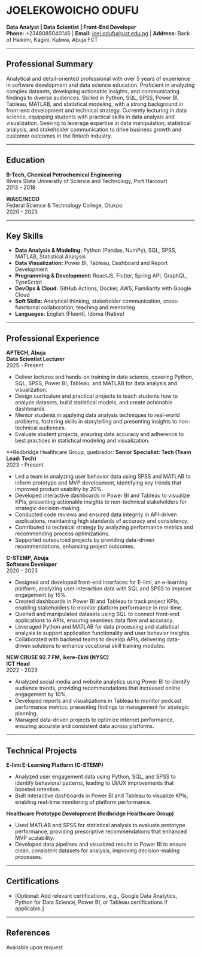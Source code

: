 # JOELEKOWOICHO ODUFU  
**Data Analyst | Data Scientist | Front-End Developer**  
**Phone:** +2348085040146 | **Email:** joel.odufu@ust.edu.ng | **Address:** Back of Haikimi, Kagini, Kubwa, Abuja FCT  

---

## Professional Summary  
Analytical and detail-oriented professional with over 5 years of experience in software development and data science education. Proficient in analyzing complex datasets, developing actionable insights, and communicating findings to diverse audiences. Skilled in Python, SQL, SPSS, Power BI, Tableau, MATLAB, and statistical modeling, with a strong background in front-end development and technical strategy. Currently lecturing in data science, equipping students with practical skills in data analysis and visualization. Seeking to leverage expertise in data manipulation, statistical analysis, and stakeholder communication to drive business growth and customer outcomes in the fintech industry.

---

## Education  
**B-Tech, Chemical Petrochemical Engineering**  
Rivers State University of Science and Technology, Port Harcourt  
2013 - 2018  

**WAEC/NECO**  
Federal Science & Technology College, Otukpo  
2020 - 2023  

---

## Key Skills  
- **Data Analysis & Modeling:** Python (Pandas, NumPy), SQL, SPSS, MATLAB, Statistical Analysis  
- **Data Visualization:** Power BI, Tableau, Dashboard and Report Development  
- **Programming & Development:** ReactJS, Flutter, Spring API, GraphQL, TypeScript  
- **DevOps & Cloud:** GitHub Actions, Docker, AWS, Familiarity with Google Cloud  
- **Soft Skills:** Analytical thinking, stakeholder communication, cross-functional collaboration, teaching and mentoring  
- **Languages:** English (Fluent), Idoma (Native)  

---

## Professional Experience  

**APTECH, Abuja**  
**Data Scientist Lecturer**  
2025 - Present  
- Deliver lectures and hands-on training in data science, covering Python, SQL, SPSS, Power BI, Tableau, and MATLAB for data analysis and visualization.  
- Design curriculum and practical projects to teach students how to analyze datasets, build statistical models, and create actionable dashboards.  
- Mentor students in applying data analysis techniques to real-world problems, fostering skills in storytelling and presenting insights to non-technical audiences.  
- Evaluate student projects, ensuring data accuracy and adherence to best practices in statistical modeling and visualization.  

**Redbridge Healthcare Group, quebrador: **Senior Specialist: Tech (Team Lead: Tech)**  
2023 - Present  
- Led a team in analyzing user behavior data using SPSS and MATLAB to inform prototype and MVP development, identifying key trends that improved product usability by 20%.  
- Developed interactive dashboards in Power BI and Tableau to visualize KPIs, presenting actionable insights to non-technical stakeholders for strategic decision-making.  
- Conducted code reviews and ensured data integrity in API-driven applications, maintaining high standards of accuracy and consistency.  
- Contributed to technical strategy by analyzing performance metrics and recommending process optimizations.  
- Supported outsourced projects by providing data-driven recommendations, enhancing project outcomes.  

**C-STEMP, Abuja**  
**Software Developer**  
2020 - 2023  
- Designed and developed front-end interfaces for E-limi, an e-learning platform, analyzing user interaction data with SQL and SPSS to improve engagement by 15%.  
- Created dashboards in Power BI and Tableau to track project KPIs, enabling stakeholders to monitor platform performance in real-time.  
- Queried and manipulated datasets using SQL to connect front-end applications to APIs, ensuring seamless data flow and accuracy.  
- Leveraged Python and MATLAB for data processing and statistical analysis to support application functionality and user behavior insights.  
- Collaborated with backend teams to develop APIs, delivering data-driven solutions to enhance vocational skill training modules.  

**NEW CRUSE 92.7 FM, Ikere-Ekiti (NYSC)**  
**ICT Head**  
2022 - 2023  
- Analyzed social media and website analytics using Power BI to identify audience trends, providing recommendations that increased online engagement by 10%.  
- Developed reports and visualizations in Tableau to monitor podcast performance metrics, presenting findings to management for strategic planning.  
- Managed data-driven projects to optimize internet performance, ensuring accurate and consistent data across platforms.  

---

## Technical Projects  
**E-limi E-Learning Platform (C-STEMP)**  
- Analyzed user engagement data using Python, SQL, and SPSS to identify behavioral patterns, leading to UI/UX improvements that boosted retention.  
- Built interactive dashboards in Power BI and Tableau to visualize KPIs, enabling real-time monitoring of platform performance.  

**Healthcare Prototype Development (Redbridge Healthcare Group)**  
- Used MATLAB and SPSS for statistical analysis to evaluate prototype performance, providing prescriptive recommendations that enhanced MVP scalability.  
- Developed data pipelines and visualized results in Power BI to ensure clean, consistent datasets for analysis, improving decision-making processes.  

---

## Certifications  
- [Optional: Add relevant certifications, e.g., Google Data Analytics, Python for Data Science, Power BI, or Tableau certifications if applicable.]  

---

## References  
Available upon request